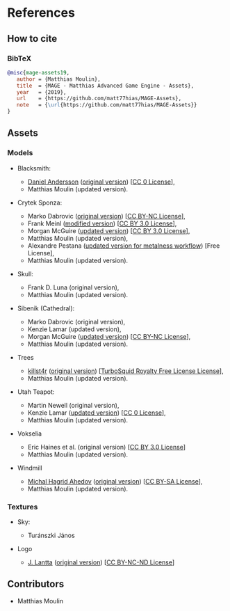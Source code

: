 # References

## How to cite

### BibTeX

```bibtex
@misc{mage-assets19,
   author = {Matthias Moulin},
   title  = {MAGE - Matthias Advanced Game Engine - Assets},
   year   = {2019},
   url    = {https://github.com/matt77hias/MAGE-Assets},
   note   = {\url{https://github.com/matt77hias/MAGE-Assets}}
}
```

## Assets

### Models

* Blacksmith:
  * [Daniel Andersson](https://www.blendswap.com/user/Daniel74) ([original version](https://www.blendswap.com/blends/view/75729)) [[CC 0 License](https://creativecommons.org/publicdomain/zero/1.0/)],
  * Matthias Moulin (updated version). 

* Crytek Sponza:
  * Marko Dabrovic ([original version](http://g3d.cs.williams.edu/g3d/data10/index.html)) [[CC BY-NC License](https://creativecommons.org/licenses/by-nc/3.0/us/)],
  * Frank Meinl ([modified version](http://www.crytek.com/cryengine/cryengine3/downloads)) [[CC BY 3.0 License](https://creativecommons.org/licenses/by/3.0/)],
  * Morgan McGuire ([updated version](https://casual-effects.com/data)) [[CC BY 3.0 License](https://creativecommons.org/licenses/by/3.0/)],
  * Matthias Moulin (updated version),
  * Alexandre Pestana ([updated version for metalness workflow](http://www.alexandre-pestana.com/pbr-textures-sponza/)) [Free License],
  * Matthias Moulin (updated version).
  
* Skull:
  * Frank D. Luna (original version),
  * Matthias Moulin (updated version).
  
* Sibenik (Cathedral):
  * Marko Dabrovic (original version),
  * Kenzie Lamar (updated version),
  * Morgan McGuire ([updated version](https://casual-effects.com/data)) [[CC BY-NC License](https://creativecommons.org/licenses/by-nc/2.0/)],
  * Matthias Moulin (updated version).
  
* Trees
  * [killst4r](https://www.turbosquid.com/Search/Artists/killst4r) ([original version](https://www.turbosquid.com/3d-models/free-obj-mode-tree-pack/506851)) [[TurboSquid Royalty Free License License](https://blog.turbosquid.com/royalty-free-license/)],
  * Matthias Moulin (updated version).
  
* Utah Teapot: 
  * Martin Newell (original version),
  * Kenzie Lamar ([updated version](http://g3d.cs.williams.edu/g3d/data10/index.html)) [[CC 0 License](https://creativecommons.org/share-your-work/public-domain/cc0/)],
  * Matthias Moulin (updated version).
  
* Vokselia
  * Eric Haines et al. (original version) [[CC BY 3.0 License](https://creativecommons.org/licenses/by/3.0/)]
  * Matthias Moulin (updated version).
  
* Windmill
  * [Michal Hagrid Ahedov](http://ahedov.blogspot.be/) ([original version](https://www.blendswap.com/blends/view/69174)) [[CC BY-SA License](https://creativecommons.org/licenses/by-sa/3.0/)],
  * Matthias Moulin (updated version). 
  
### Textures
  
* Sky:
  * Turánszki János
  
* Logo
  * [J. Lantta](https://raakile.deviantart.com/) ([original version](http://www.deviantart.com/art/Black-Mage-356147620))
[[CC BY-NC-ND License](https://creativecommons.org/licenses/by-nc-nd/3.0/)]

## Contributors
* Matthias Moulin
